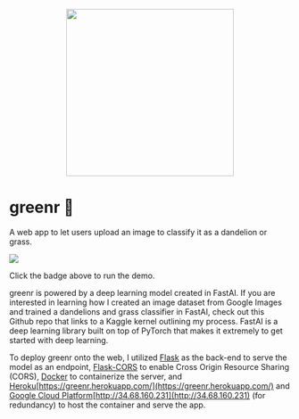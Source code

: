 <p align="center">
  <a href="url"><img src="https://github.com/btphan95/greenr/blob/master/logo.png?raw=true" align="middle" height="300" width="300" ></a>
</p>

# greenr 🍃

A web app to let users upload an image to classify it as a dandelion or grass.

[<img src="https://img.shields.io/badge/live-demo-brightgreen?style=for-the-badge&logo=appveyor?">](http://34.68.160.231)

Click the badge above to run the demo.


greenr is powered by a deep learning model created in FastAI. If you are interested in learning how I  created an image dataset from Google Images and trained a dandelions and grass classifier in FastAI, check out this Github repo that links to a Kaggle kernel outlining my process. FastAI is a deep learning library built on top of PyTorch that makes it extremely to get started with deep learning.

To deploy greenr onto the web, I utilized [Flask](https://flask.palletsprojects.com/en/1.1.x/) as the back-end to serve the model as an endpoint, [Flask-CORS](https://flask-cors.readthedocs.io/) to enable Cross Origin Resource Sharing (CORS), [Docker](https://www.docker.com/) to containerize the server, and [Heroku](https://www.heroku.com/)[https://greenr.herokuapp.com/](https://greenr.herokuapp.com/) and [Google Cloud Platform](http://cloud.google.com/)[http://34.68.160.231](http://34.68.160.231) (for redundancy) to host the container and serve the app.

